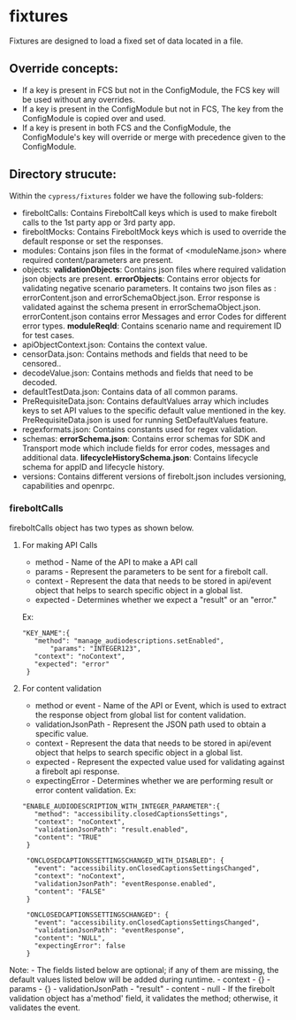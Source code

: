 # fixtures

Fixtures are designed to load a fixed set of data located in a file.

## Override concepts:
-  If a key is present in FCS but not in the ConfigModule, the FCS key will be used without any overrides.
-  If a key is present in the ConfigModule but not in FCS, The key from the ConfigModule is copied over and used.
-  If a key is present in both FCS and the ConfigModule, the ConfigModule's key will override or merge with precedence given to the ConfigModule.

## Directory strucute:
Within the `cypress/fixtures` folder we have the following sub-folders:
- fireboltCalls: Contains FireboltCall keys which is used to make firebolt calls to the 1st party app or 3rd party app.
- fireboltMocks: Contains FireboltMock keys which is used to override the default response or set the responses.
- modules: Contains json files in the format of <moduleName.json> where required content/parameters are present.
- objects: 
  **validationObjects**: Contains json files where required validation json objects are present. 
  **errorObjects**: Contains error objects for validating negative scenario parameters.
It contains two json files as : errorContent.json and errorSchemaObject.json. Error response is validated against the schema present in errorSchemaObject.json. errorContent.json contains error Messages and error Codes for different error types.
  **moduleReqId**: Contains scenario name and requirement ID for test cases.
- apiObjectContext.json: Contains the context value.
- censorData.json: Contains methods and fields that need to be censored..
- decodeValue.json: Contains methods and fields that need to be decoded.
- defaultTestData.json: Contains data of all common params.
- PreRequisiteData.json: Contains defaultValues array which includes keys to set API values to the specific default value mentioned in the key. PreRequisiteData.json is used for running SetDefaultValues feature.
- regexformats.json: Contains constants used for regex validation.
- schemas: 
  **errorSchema.json**: Contains error schemas for SDK and Transport mode which include fields for error codes, messages and additional data.
  **lifecycleHistorySchema.json**: Contains lifecycle schema for appID and lifecycle history.
- versions: Contains different versions of firebolt.json includes versioning, capabilities and openrpc.

### fireboltCalls
fireboltCalls object has two types as shown below.

1. For making API Calls
   - method - Name of the API to make a API call
   - params - Represent the parameters to be sent for a firebolt call.
   - context - Represent the data that needs to be stored in api/event object that helps to search specific object in a global list.
   - expected - Determines whether we expect a "result" or an "error."

   Ex:
   ``` 
   "KEY_NAME":{
      "method": "manage_audiodescriptions.setEnabled",
		  "params": "INTEGER123",
      "context": "noContext",
      "expected": "error"
    }
   ```

2. For content validation
   - method or event - Name of the API or Event, which is used to extract the response object from global list for content validation.
   - validationJsonPath - Represent the JSON path used to obtain a specific value.
   - context - Represent the data that needs to be stored in api/event object that helps to search specific object in a global list.
   - expected - Represent the expected value used for validating against a firebolt api response.
   - expectingError - Determines whether we are performing result or error content validation.
   Ex:
   ``` 
   "ENABLE_AUDIODESCRIPTION_WITH_INTEGER_PARAMETER":{
      "method": "accessibility.closedCaptionsSettings",
      "context": "noContext",
      "validationJsonPath": "result.enabled",
      "content": "TRUE"
    }

    "ONCLOSEDCAPTIONSSETTINGSCHANGED_WITH_DISABLED": {
      "event": "accessibility.onClosedCaptionsSettingsChanged",
      "context": "noContext",
      "validationJsonPath": "eventResponse.enabled",
      "content": "FALSE"
    }

    "ONCLOSEDCAPTIONSSETTINGSCHANGED": {
      "event": "accessibility.onClosedCaptionsSettingsChanged",
      "validationJsonPath": "eventResponse",
      "content": "NULL",
      "expectingError": false
    }
   ```

  Note: 
    - The fields listed below are optional; if any of them are missing, the default values listed below will be added during runtime.
      - context  - {}
      - params - {}
      - validationJsonPath - "result"
      - content - null
    - If the firebolt validation object has a'method' field, it validates the method; otherwise, it validates the event.
